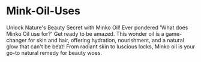 # Mink-Oil-Uses
Unlock Nature's Beauty Secret with Minko Oil! Ever pondered 'What does Minko Oil use for?' Get ready to be amazed. This wonder oil is a game-changer for skin and hair, offering hydration, nourishment, and a natural glow that can't be beat! From radiant skin to luscious locks, Minko oil is your go-to natural remedy for beauty woes.  

